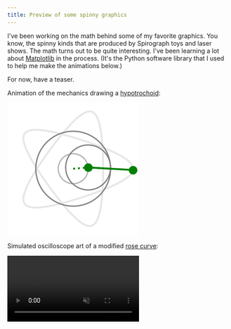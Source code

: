 ```yaml
---
title: Preview of some spinny graphics
---
```

I've been working on the math behind some of my favorite graphics.
You know, the spinny kinds that are produced by Spirograph toys and laser shows.
The math turns out to be quite interesting.
I've been learning a lot about [Matplotlib](https://matplotlib.org) in the process.
(It's the Python software library that I used to help me make the animations below.)

For now, have a teaser.

Animation of the mechanics drawing a
[hypotrochoid](https://en.wikipedia.org/wiki/Hypotrochoid):

![](/assets/troch-anim.gif)

Simulated oscilloscope art of a modified
[rose curve](https://en.wikipedia.org/wiki/Rose_(mathematics)):

<video src="/assets/rose-test.mp4" muted autoplay loop playsinline>
</video>
